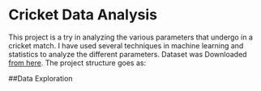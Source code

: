 # Cricket Data Analysis
This project is a try in analyzing the various parameters that undergo in a cricket match. I have used several techniques in machine learning and statistics to analyze the different parameters. Dataset was Downloaded [from here](https://cricsheet.org/). The project structure goes as:

##Data Exploration
